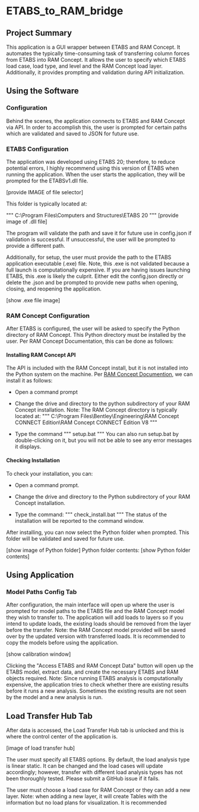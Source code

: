 # ETABS_to_RAM_bridge
## Project Summary
This application is a GUI wrapper between ETABS and RAM Concept. It automates the typically time-consuming task of transferring column forces from ETABS into RAM Concept. It allows the user to specify which ETABS load case, load type, and level and the RAM Concept load layer. Additionally, it provides prompting and validation during API initialization.

## Using the Software
### Configuration
Behind the scenes, the application connects to ETABS and RAM Concept via API. In order to accomplish this, the user is prompted for certain paths which are validated and saved to JSON for future use.

### ETABS Configuration
The application was developed using ETABS 20; therefore, to reduce potential errors, I highly recommend using this version of ETABS when running the application. When the user starts the application, they will be prompted for the ETABSv1.dll file.

[provide IMAGE of file selector]

This folder is typically located at:

"""
C:\Program Files\Computers and Structures\ETABS 20
"""
[provide image of .dll file]

The program will validate the path and save it for future use in config.json if validation is successful. If unsuccessful, the user will be prompted to provide a different path.

Additionally, for setup, the user must provide the path to the ETABS application executable (.exe) file. Note, this .exe is not validated because a full launch is computationally expensive. If you are having issues launching ETABS, this .exe is likely the culprit. Either edit the config.json directly or delete the .json and be prompted to provide new paths when opening, closing, and reopening the application.

[show .exe file image]

### RAM Concept Configuration
After ETABS is configured, the user will be asked to specify the Python directory of RAM Concept. This Python directory must be installed by the user. Per RAM Concept Documentation, this can be done as follows:

#### Installing RAM Concept API
The API is included with the RAM Concept install, but it is not installed into the Python system on the machine. Per [RAM Concept Documention](file:///C:/Program%20Files/Bentley/Engineering/RAM%20Concept%20CONNECT%20Edition/RAM%20Concept%20CONNECT%20Edition%20V8/python/docs/installing_the_api.html#installing-the-api), we can install it as follows:

* Open a command prompt

* Change the drive and directory to the python subdirectory of your RAM Concept installation.
Note: The RAM Concept directory is typically located at:
"""
C:\Program Files\Bentley\Engineering\RAM Concept CONNECT Edition\RAM Concept CONNECT Edition V8
"""

* Type the command
"""
setup.bat
"""
You can also run setup.bat by double-clicking on it, but you will not be able to see any error messages it displays.

#### Checking Installation
To check your installation, you can:

* Open a command prompt.

* Change the drive and directory to the Python subdirectory of your RAM Concept installation.
  
* Type the command:
"""
check_install.bat
"""
The status of the installation will be reported to the command window.

After installing, you can now select the Python folder when prompted. This folder will be validated and saved for future use.

[show image of Python folder]
Python folder contents:
[show Python folder contents]

## Using Application
### Model Paths Config Tab
After configuration, the main interface will open up where the user is prompted for model paths to the ETABS file and the RAM Concept model they wish to transfer to. The application will add loads to layers so if you intend to update loads, the existing loads should be removed from the layer before the transfer. Note: the RAM Concept model provided will be saved over by the updated version with transferred loads. It is recommended to copy the models before using the application.

[show calibration window]

Clicking the "Access ETABS and RAM Concept Data" button will open up the ETABS model, extract data, and create the necessary ETABS and RAM objects required.
Note: Since running ETABS analysis is computationally expensive, the application tries to check whether there are existing results before it runs a new analysis. Sometimes the existing results are not seen by the model and a new analysis is run.

## Load Transfer Hub Tab
After data is accessed, the Load Transfer Hub tab is unlocked and this is where the control center of the application is.

[image of load transfer hub]

The user must specify all ETABS options. By default, the load analysis type is linear static. It can be changed and the load cases will update accordingly; however, transfer with different load analysis types has not been thoroughly tested. Please submit a GitHub issue if it fails.

The user must choose a load case for RAM Concept or they can add a new layer. Note: when adding a new layer, it will create Tables with the information but no load plans for visualization. It is recommended
